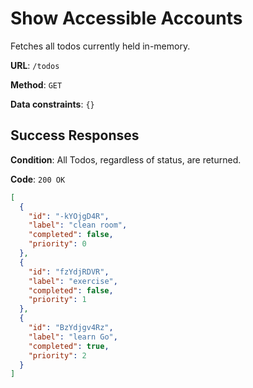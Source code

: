 # Show Accessible Accounts

Fetches all todos currently held in-memory.

**URL**: `/todos`

**Method**: `GET`

**Data constraints**: `{}`

## Success Responses

**Condition**: All Todos, regardless of status, are returned.

**Code**: `200 OK`

```json
[
  {
    "id": "-kYOjgD4R",
    "label": "clean room",
    "completed": false,
    "priority": 0
  },
  {
    "id": "fzYdjRDVR",
    "label": "exercise",
    "completed": false,
    "priority": 1
  },
  {
    "id": "BzYdjgv4Rz",
    "label": "learn Go",
    "completed": true,
    "priority": 2
  }
]
```
